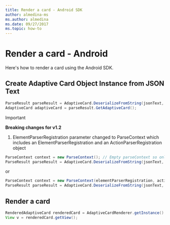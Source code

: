 ```yaml
---
title: Render a card - Android SDK
author: almedina-ms
ms.author: almedina
ms.date: 09/27/2017
ms.topic: how-to
---
```


# Render a card - Android

Here's how to render a card using the Android SDK.

## Create Adaptive Card Object Instance from JSON Text

```java
ParseResult parseResult = AdaptiveCard.DeserializeFromString(jsonText, AdaptiveCardRenderer.VERSION, elementParserRegistration);
AdaptiveCard adaptiveCard = parseResult.GetAdaptiveCard();
```
> [!IMPORTANT]
> **Breaking changes for v1.2**
> 

1. ElementParserRegistration parameter changed to ParseContext which includes an ElementParserRegistration and an ActionParserRegistration object

```java
ParseContext context = new ParseContext(); // Empty parseContext so only known elements up to v1.2 will be parsed
ParseResult parseResult = AdaptiveCard.DeserializeFromString(jsonText, AdaptiveCardRenderer.VERSION, context);
```

or

```java
ParseContext context = new ParseContext(elementParserRegistration, actionParserRegistration);
ParseResult parseResult = AdaptiveCard.DeserializeFromString(jsonText, AdaptiveCardRenderer.VERSION, context);
```

## Render a card

```java
RenderedAdaptiveCard renderedCard = AdaptiveCardRenderer.getInstance().render(context, fragmentManager, adaptiveCard, cardActionHandler, hostConfig);
View v = renderedCard.getView();
```
